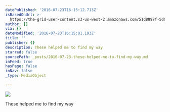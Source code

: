 ```yaml
---
datePublished: '2016-07-23T16:15:12.713Z'
isBasedOnUrl: >-
  https://the-grid-user-content.s3-us-west-2.amazonaws.com/51d8897f-5d09-452a-8555-14f85478a58a.jpg
author: []
via: {}
dateModified: '2016-07-23T16:15:01.193Z'
title: ''
publisher: {}
description: These helped me to find my way
starred: false
sourcePath: _posts/2016-07-23-these-helped-me-to-find-my-way.md
inFeed: true
hasPage: false
inNav: false
_type: MediaObject

---
```

![](https://the-grid-user-content.s3-us-west-2.amazonaws.com/51d8897f-5d09-452a-8555-14f85478a58a.jpg)

These helped me to find my way